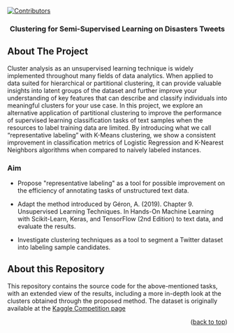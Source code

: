 <div id="top"></div>

[![Contributors][contributors-shield]][contributors-url]

<div align="center">
  <h3 align="center">Clustering for Semi-Supervised Learning on Disasters Tweets</h3>
</div>

<!-- ABOUT THE PROJECT -->
## About The Project

Cluster analysis as an unsupervised learning technique is widely implemented throughout many fields of data analytics. When applied to data suited for hierarchical or partitional clustering, it can provide valuable insights into latent groups of the dataset and further improve your understanding of key features that can describe and classify individuals into meaningful clusters for your use case. In this project, we explore an alternative application of partitional clustering to improve the performance of supervised learning classification tasks of text samples when the resources to label training data are limited. By introducing what we call “representative labeling” with K-Means clustering, we show a consistent improvement in classification metrics of Logistic Regression and K-Nearest Neighbors algorithms when compared to naively labeled instances.

### Aim
- Propose "representative labeling" as a tool for possible improvement on the efficiency of annotating tasks of unstructured text data.

- Adapt the method introduced by Géron, A. (2019). Chapter 9. Unsupervised Learning Techniques. In Hands-On Machine Learning with Scikit-Learn, Keras, and TensorFlow (2nd Edition) to text data, and evaluate the results.

- Investigate clustering techniques as a tool to segment a Twitter dataset into labeling sample candidates.

## About this Repository

This repository contains the source code for the above-mentioned tasks, with an extended view of the results, including a more in-depth look at the clusters obtained through the proposed method. The dataset is originally available at the [Kaggle Competition page](https://www.kaggle.com/c/nlp-getting-started/overview)

<p align="right">(<a href="#top">back to top</a>)</p>

<!-- MARKDOWN LINKS & IMAGES -->
<!-- https://www.markdownguide.org/basic-syntax/#reference-style-links -->
[contributors-shield]: https://img.shields.io/github/contributors/erich-hs/Elderly-Wellbeing.svg?style=for-the-badge
[contributors-url]: https://github.com/erich-hs/Elderly-Wellbeing/graphs/contributors
